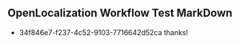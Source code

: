 ## OpenLocalization Workflow Test MarkDown
* 34f846e7-f237-4c52-9103-7716642d52ca thanks!

<!--HONumber=Jul16_HO5-->


